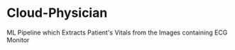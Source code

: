 # Cloud-Physician
ML Pipeline which Extracts Patient's Vitals from the Images containing ECG Monitor
